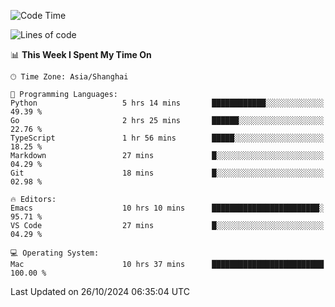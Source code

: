 <!--START_SECTION:waka-->
![Code Time](http://img.shields.io/badge/Code%20Time-2%2C256%20hrs%2041%20mins-blue)

![Lines of code](https://img.shields.io/badge/From%20Hello%20World%20I%27ve%20Written-308.1%20thousand%20lines%20of%20code-blue)

📊 **This Week I Spent My Time On** 

```text
🕑︎ Time Zone: Asia/Shanghai

💬 Programming Languages: 
Python                   5 hrs 14 mins       ████████████░░░░░░░░░░░░░   49.39 % 
Go                       2 hrs 25 mins       ██████░░░░░░░░░░░░░░░░░░░   22.76 % 
TypeScript               1 hr 56 mins        █████░░░░░░░░░░░░░░░░░░░░   18.25 % 
Markdown                 27 mins             █░░░░░░░░░░░░░░░░░░░░░░░░   04.29 % 
Git                      18 mins             █░░░░░░░░░░░░░░░░░░░░░░░░   02.98 % 

🔥 Editors: 
Emacs                    10 hrs 10 mins      ████████████████████████░   95.71 % 
VS Code                  27 mins             █░░░░░░░░░░░░░░░░░░░░░░░░   04.29 % 

💻 Operating System: 
Mac                      10 hrs 37 mins      █████████████████████████   100.00 % 
```


 Last Updated on 26/10/2024 06:35:04 UTC
<!--END_SECTION:waka-->
